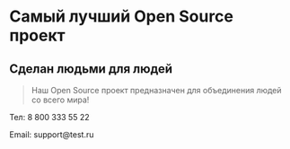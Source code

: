 # Самый лучший Open Source проект

## Сделан людьми для людей

> Наш Open Source проект предназначен для объединения людей со всего мира!

<p> Тел: 8 800 333 55 22 </p>
<p> Email: support@test.ru </p>

